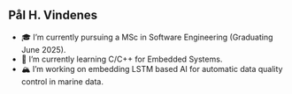 ## Pål H. Vindenes

- 🎓 I’m currently pursuing a MSc in Software Engineering (Graduating June 2025).
- 🌱 I’m currently learning C/C++ for Embedded Systems.
- 🏔️ I’m working on embedding LSTM based AI for automatic data quality control in marine data.

